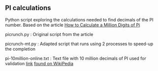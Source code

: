 ## PI calculations
Python script exploring the calculations needed to find decimals of the PI number. Based on the article [How to Calculate a Million Digits of Pi](https://medium.com/@cosinekitty/how-to-calculate-a-million-digits-of-pi-d62ce3db8f58)

picrunch.py : Original script from the article

picrunch-mt.py : Adapted script that runs using 2 processes to speed-up the completion

pi-10million-online.txt : Text file with 10 million decimals of PI used for validation [link](https://introcs.cs.princeton.edu/java/data/pi-10million.txt) [found on WikiPedia](https://en.wikipedia.org/wiki/Pi)

